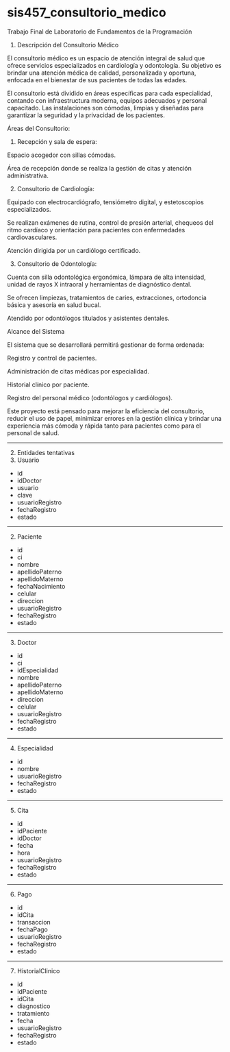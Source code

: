 # sis457_consultorio_medico
Trabajo Final de Laboratorio de Fundamentos de la Programación
1. Descripción del Consultorio Médico

El consultorio médico es un espacio de atención integral de salud que ofrece servicios especializados en cardiología y odontología. Su objetivo es brindar una atención médica de calidad, personalizada y oportuna,
enfocada en el bienestar de sus pacientes de todas las edades.

El consultorio está dividido en áreas específicas para cada especialidad, contando con infraestructura moderna, equipos adecuados y personal capacitado. Las instalaciones son cómodas, 
limpias y diseñadas para garantizar la seguridad y la privacidad de los pacientes.

Áreas del Consultorio:

1. Recepción y sala de espera:

Espacio acogedor con sillas cómodas.

Área de recepción donde se realiza la gestión de citas y atención administrativa.



2. Consultorio de Cardiología:

Equipado con electrocardiógrafo, tensiómetro digital, y estetoscopios especializados.

Se realizan exámenes de rutina, control de presión arterial, chequeos del ritmo cardíaco y orientación para pacientes con enfermedades cardiovasculares.

Atención dirigida por un cardiólogo certificado.



3. Consultorio de Odontología:

Cuenta con silla odontológica ergonómica, lámpara de alta intensidad, unidad de rayos X intraoral y herramientas de diagnóstico dental.

Se ofrecen limpiezas, tratamientos de caries, extracciones, ortodoncia básica y asesoría en salud bucal.

Atendido por odontólogos titulados y asistentes dentales.


Alcance del Sistema

El sistema que se desarrollará permitirá gestionar de forma ordenada:

Registro y control de pacientes.

Administración de citas médicas por especialidad.

Historial clínico por paciente.

Registro del personal médico (odontólogos y cardiólogos).


Este proyecto está pensado para mejorar la eficiencia del consultorio, reducir el uso de papel, minimizar errores en la gestión clínica y brindar una experiencia más cómoda y rápida tanto para pacientes como para el personal de salud.


-----

2. Entidades tentativas
1. Usuario
- id
- idDoctor
- usuario
- clave
- usuarioRegistro
- fechaRegistro
- estado

---

2. Paciente
- id
- ci
- nombre
- apellidoPaterno
- apellidoMaterno
- fechaNacimiento
- celular
- direccion
- usuarioRegistro
- fechaRegistro
- estado

----

3. Doctor
- id
- ci
- idEspecialidad
- nombre
- apellidoPaterno
- apellidoMaterno
- direccion
- celular
- usuarioRegistro
- fechaRegistro
- estado

---

4. Especialidad
- id
- nombre
- usuarioRegistro
- fechaRegistro
- estado

---

5. Cita
- id
- idPaciente
- idDoctor
- fecha
- hora
- usuarioRegistro
- fechaRegistro
- estado

---

6. Pago
- id
- idCita
- transaccion
- fechaPago
- usuarioRegistro
- fechaRegistro
- estado

---

7. HistorialClinico
- id
- idPaciente
- idCita
- diagnostico
- tratamiento
- fecha
- usuarioRegistro
- fechaRegistro
- estado